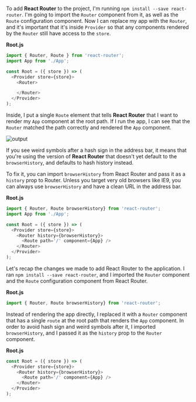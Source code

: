 To add **React Router** to the project, I'm running `npm install --save react-router`. I'm going to import the `Router` component from it, as well as the `Route` configuration component. Now I can replace my app with the `Router`, and it's important that it's inside `Provider` so that any components rendered by the `Router` still have access to the `store`.

**Root.js**
```javascript
import { Router, Route } from 'react-router';
import App from './App';

const Root = ({ store }) => (
  <Provider store={store}>
    <Router>

    </Router>
  </Provider>
);
```

Inside, I put a single `Route` element that tells **React Router** that I want to render my `App` component at the root path. If I run the app, I can see that the `Router` matched the path correctly and rendered the `App` component.


![output](https://res.cloudinary.com/dg3gyk0gu/image/upload/v1553542110/transcript-images/javascript-redux-adding-react-router-to-the-project-output.jpg)


If you see weird symbols after a hash sign in the address bar, it means that you're using the version of **React Router** that doesn't yet default to the `browserHistory`, and defaults to hash history instead.

To fix it, you can import `browserHistory` from React Router and pass it as a `history` prop to Router. Unless you target very old browsers like IE9, you can always use `browserHistory` and have a clean URL in the address bar.

**Root.js**
```javascript
import { Router, Route browserHistory} from 'react-router';
import App from './App';

const Root = ({ store }) => (
  <Provider store={store}>
    <Router history={browserHistory}>
      <Route path='/' component={App} />
    </Router>
  </Provider>
);
```

Let's recap the changes we made to add React Router to the application. I ran `npm install --save react-router`, and I imported the `Router` component and the `Route` configuration component from React Router.

**Root.js**
```javascript
import { Router, Route browserHistory} from 'react-router';
```

Instead of rendering the app directly, I replaced it with a `Router` component that has a single `route` at the root path that renders the `App` component. In order to avoid hash sign and weird symbols after it, I imported `browserHistory`, and I passed it as the `history` prop to the `Router` component.

**Root.js**
```javascript
const Root = ({ store }) => (
  <Provider store={store}>
    <Router history={browserHistory}>
      <Route path='/' component={App} />
    </Router>
  </Provider>
);
```